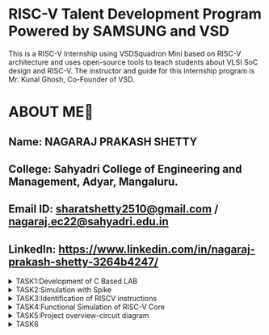 # RISC-V Talent Development Program Powered by SAMSUNG and VSD
This is a RISC-V Internship using VSDSquadron Mini based  on RISC-V architecture and uses open-source tools to teach students about VLSI SoC design and RISC-V. The instructor and guide for this internship program is Mr. Kunal Ghosh, Co-Founder of VSD.

# ABOUT ME🚀
Name: NAGARAJ PRAKASH SHETTY
-
College: Sahyadri College of Engineering and Management, Adyar, Mangaluru.
-
Email ID: sharatshetty2510@gmail.com / nagaraj.ec22@sahyadri.edu.in
-
LinkedIn: https://www.linkedin.com/in/nagaraj-prakash-shetty-3264b4247/
-
<details>
<summary>TASK1:Development of C Based LAB</summary>
<img 
src="https://github.com/user-attachments/assets/dea48677-2dc9-480e-a22c-50e92683ba22" alt="Task Icon"/>
  <img
src="https://github.com/user-attachments/assets/96216554-d5e8-486f-a3db-1f23befaa070" alt="Task Icon"/>
<img
src="https://github.com/user-attachments/assets/d771f6dd-07e0-4f3a-bb16-5980613bccaa" alt="Task Icon"/>
<img
src="https://github.com/user-attachments/assets/fef6562c-a3a0-4055-948d-2adb860c053e" alt="Task Icon"/>
  <img
src="https://github.com/user-attachments/assets/2355abed-78e1-44e9-ba6d-f14899c60142" alt="Task Icon"/>
  <img
src="https://github.com/user-attachments/assets/0b18ba5d-c4c7-4be9-97a9-cc67e913bcab" alt="Task Icon"/>
</details>
<details>
<summary>TASK2:Simulation with Spike</summary>
<img width="959" alt="Image" src="https://github.com/user-attachments/assets/674b87c3-8b8f-496c-9503-153806811360" alt="Task Icon"/>
<img width="959" alt="Image" src="https://github.com/user-attachments/assets/b276fe30-0f9b-4d93-b41f-aa8207b0adfe" alt="Task Icon"/>
</details>

<details>
<summary>TASK3:Identification of RISCV instructions</summary>
<img width="959" alt="Image" src="https://github.com/user-attachments/assets/c5fd70c3-389d-49f2-834d-a5a0b0ea567d" />
<img width="959" alt="Image" src="https://github.com/user-attachments/assets/f1525077-2f06-452c-ab06-1092f773109a" />
<img width="959" alt="Image" src="https://github.com/user-attachments/assets/ce7c349d-6ccb-4fa3-80be-6aff3ae78c5e" />
<summary>1. addi sp, sp, -32</summary>

Opcode(ADDI): 0010011  
Immediate: -32 = 11111111111111100000 (12 bits)  
Registers: sp(rd) = 00010, sp(rs1) = 00010  

| imm[11:0]       | rs1    | funct3 | rd    | opcode  |
|------------------|--------|--------|-------|---------|
| 111111100000     | 00010  | 000    | 00010 | 0010011 |

---
<summary>2. sd ra, 24(sp)</summary>

Opcode(SD): 0100111  
Immediate: 24 (split into two parts: imm[11:5] and imm[4:0])  
Registers: rs1 = sp = 00010, rs2 = ra = 00001  

| imm[11:5] | rs2   | rs1   | funct3 | imm[4:0] | opcode  |
|-----------|-------|-------|--------|----------|---------|
| 0000000   | 00001 | 00010  | 011    | 11000    | 0100111 |

---

<summary>3. jal ra, 10448</summary>

Opcode(JAL): 1101111  
Immediate: 10448  
Register (rd): ra = 00001  

| imm[20] | imm[10:1] | imm[11] | imm[19:12] | rd    | opcode  |
|---------|-----------|---------|------------|-------|---------|
|   0    | 0010100000 |    0    | 10100000   | 00001 | 1101111 |

---

<summary>4. ld ra, 24(sp)</summary>

Opcode(LD): 0000011  
Immediate: 24  
Registers: rd = ra = 00001, rs1 = sp = 00010  

| imm[11:0]      | rs1   | funct3 | rd    | opcode  |
|-----------------|-------|--------|-------|---------|
| 000000011000    | 00010 | 011    | 00001 | 0000011 |

---

<summary>5. lw a1, 8(sp)</summary>

Opcode(LW): 0000011  
Immediate: 8  
Registers: rd = a1 = 01011, rs1 = sp = 00010  

| imm[11:0]      | rs1   | funct3 | rd    | opcode  |
|-----------------|-------|--------|-------|---------|
| 000000001000    | 00010 | 010    | 01011 | 0000011 |

---

<summary>6. li a0, 0</summary>

Opcode(ADDI): 0010011  
Immediate: 0  
Registers: rd = a0 = 01010, rs1 = x0 = 00000  

| imm[11:0]     | rs1   | funct3 | rd    | opcode  |
|---------------|-------|--------|-------|---------|
| 000000000000  | 00000 | 000    | 01010 | 0010011 |

---

<summary>7. jalr x0, 0(ra)</summary>

| imm[11:0]     | rs1   | funct3 | rd    | opcode  |
|---------------|-------|--------|-------|---------|
| 000000000000  | 00001 | 000    | 00000 | 1100111 |

---

<summary>8. addi a0, a0, -920</summary>

Opcode(ADDI): 0010011  
Registers: rd = a0 = 01010, rs1 = a0 = 01010  
Immediate: -920 = 110001101000 (sign-extended 12-bit value)  

| imm[11:0]     | rs1   | funct3 | rd    | opcode  |
|---------------|-------|--------|-------|---------|
| 110001101000  | 01010 | 000    | 01010 | 0010011 |

---

<summary>9. sd s0, 16(sp)</summary>

Opcode(SD): 0100111  
Registers: rs1 = sp = 00010, rs2 = s0 = 01000  
Immediate: 16 (split into imm[11:5] and imm[4:0])  
imm[11:5] = 0000000, imm[4:0] = 10000  

| imm[11:5]     | rs2   | rs1   | funct3 | imm[4:0] | opcode  |
|---------------|-------|-------|--------|----------|---------|
| 0000001       | 01000 | 00010 | 011    | 10000    | 0100111 |

---

<summary>10. lw a5, 12(sp)</summary>

Opcode(LW): 0000011  
Registers: rd = a5 = 01000, rs1 = sp = 00010  
Immediate: 12 = 000000001100  

| imm[11:0]     | rs1   | funct3 | rd    | opcode  |
|---------------|-------|--------|-------|---------|
| 000000001100  | 00010 | 010    | 01000 | 0000011 |

---

<summary>11. add a1, a1, a5</summary>
Opcode: 0110011

| funct7   | rs2   | rs1   | funct3 | rd    | opcode  |
|----------|-------|-------|--------|-------|---------|
| 0000000  | 01000 | 01011 | 000    | 01010 | 0110011 |

---

<summary>12. add a0, a1, a5</summary>

Opcode(ADD): 0110011  
Registers: rd = a0 = 01010, rs1 = a1 = 01011, rs2 = a5 = 01000  
Funct3: 000  
Funct7: 0000000  

| funct7   | rs2   | rs1   | funct3 | rd    | opcode  |
|----------|-------|-------|--------|-------|---------|
| 0000000  | 01000 | 01011 | 000    | 01010 | 0110011 |

---

<summary>13. addw a1, a1, a5</summary>

Opcode(ADDW): 0111011  
Registers: rd = a1 = 01011, rs1 = a1 = 01011, rs2 = a5 = 01000  
Funct3: 000  
Funct7: 0000000  

| funct7   | rs2   | rs1   | funct3 | rd    | opcode  |
|----------|-------|-------|--------|-------|---------|
| 0000000  | 01000 | 01011 | 000    | 01011 | 0111011 |

---
<summary>14. lui a0, 0x2b</summary>

Opcode(LUI): 0110111  
Immediate (0x2b << 12): 0000000000101011  
Register (rd): a0 = 01010  

| imm[31:12]      | rd      | opcode  |
|------------------|---------|---------|
| 0000000000101011 | 01010   | 0110111 |

 ---                   
<summary> 15. li a0,0</summary>

|imm[11:0] | 	rs1 	|funct3 |	 rd   	|opcode |
|----------|-------|-------|--------|-------|
|000000000000|	00000	|000	|01010	|0010011|
---
</details>
<details>
<summary>TASK4:Functional Simulation of RISC-V Core</summary>
</summary>
<img width="959" alt="Image" src="https://github.com/user-attachments/assets/679df146-7745-4ddc-bc5c-e1e737075164" />
<img width="959" alt="Image" src="https://github.com/user-attachments/assets/bc06334a-cdec-4442-8114-ee6838431ac0" />
<img width="959" alt="Image" src="https://github.com/user-attachments/assets/b7ff8b2d-7a42-4519-a6ca-78b2be14b2f8" />
<img width="959" alt="Image" src="https://github.com/user-attachments/assets/0317a1c4-f6a3-4f00-88d1-537735299021" />
<img width="959" alt="Image" src="https://github.com/user-attachments/assets/32aa419f-2c48-4269-adea-19b571c65322" />
<br>


</details>
<details>
<summary>TASK5:Project overview-circuit diagram</summary>
</summary>
# TASK-5
# PROJECT :- OBJECT DISTANCE DETECTOR & DISPLAY IT ON I2C LCD





# OVERVIEW

The Object Detector project integrates an ultrasonic sensor with the CH32V003 RISC-V processor to detect nearby objects. 
 An ultrasonic sensor measures the distance to an object by emitting ultrasonic waves and calculating the time it takes for the waves to return after bouncing off the object. This time is then converted into a distance measurement.The I2C LCD display allows for efficient communication between the microcontroller and the display, enabling the system to present the measured distance or object detection status.

![Screenshot 2025-02-16 165033](https://github.com/user-attachments/assets/e1e6dfbd-3ea4-4152-bbd3-586de31eb6fe)

# Components Required:

Microcontroller: CH32V003F4U6


Ultrasonic Sensor: HC-SR04

I2C LCD Display: 16x2

Jumper Wires

Breadboard


# HARDWARE CONNECTION

# Pin Connections:

# Ultrasonic Sensor (HC-SR04) Connections:

VCC: Connect to 5V power supply on VSDSquadron Mini


GND: Connect to ground on VSDSquadron Mini


TRIG PIN to PA1 on VSDSquadron Mini


ECHO PIN to PA2 on VSDSquadron Mini



# I2C LCD Display Connections:

VCC: Connect to 5V power supply


GND: Connect to ground


SDA: Connect to GPIO pin to PC1


SCL: Connect to GPIO pin to PC2

# Connected Circuit
![WhatsApp Image 2025-02-17 at 9 23 47 PM](https://github.com/user-attachments/assets/2b392dbe-5ae1-4cc0-8948-a8c1445bfa22)

# CODE

#include <ch32v00x.h>

#include <debug.h>

#include <stdio.h>

#define I2CLCD_H

#include "i2clcd.h"


#define LCD_ADDRESS 0x27

#define TRIG_PIN  GPIO_Pin_1  // PA1 - Trigger

#define ECHO_PIN  GPIO_Pin_2  // PA2 - Echo

#define GPIO_Pin_9  (1 << 9)

#define GPIO_Pin_10 (1 << 10)



// Function prototypes
void Ultrasonic_Init(void);

uint32_t Measure_Distance();

void DelayUs(uint32_t us);

void DelayMs(uint32_t ms);

void Ultrasonic_Init(void) {

    GPIO_InitTypeDef GPIO_InitStruct;

    RCC_APB2PeriphClockCmd(RCC_APB2Periph_GPIOA, ENABLE);

    // Configure TRIG pin as Output
    
    GPIO_InitStruct.GPIO_Pin = TRIG_PIN;
    
    GPIO_InitStruct.GPIO_Mode = GPIO_Mode_Out_PP;
    
    GPIO_InitStruct.GPIO_Speed = GPIO_Speed_50MHz;
    
    GPIO_Init(GPIOA, &GPIO_InitStruct);

    // Configure ECHO pin as Input
    
    GPIO_InitStruct.GPIO_Pin = ECHO_PIN;
    
    GPIO_InitStruct.GPIO_Mode = GPIO_Mode_IN_FLOATING;
    
    GPIO_Init(GPIOA, &GPIO_InitStruct);
}

uint32_t Measure_Distance() {
    uint32_t time, distance;

    // Send Trigger Pulse
    GPIO_ResetBits(GPIOA, TRIG_PIN);
    DelayUs(2);
    GPIO_SetBits(GPIOA, TRIG_PIN);
    DelayUs(10);
    GPIO_ResetBits(GPIOA, TRIG_PIN);

    // Wait for Echo to go HIGH
    while (GPIO_ReadInputDataBit(GPIOA, ECHO_PIN) == 0);
    
    // Measure pulse duration
    time = 0;
    while (GPIO_ReadInputDataBit(GPIOA, ECHO_PIN) == 1) {
        time++;
        DelayUs(1);
    }

    // Convert to distance (cm)
    distance = (time * 0.0343) / 2;
    return distance;
}

void USART1_Init(void) {

    GPIO_InitTypeDef GPIO_InitStruct;
    
    USART_InitTypeDef USART_InitStruct;
    
    RCC_APB2PeriphClockCmd(RCC_APB2Periph_GPIOA | RCC_APB2Periph_USART1, ENABLE);

    // Configure PA9 (TX) as alternate function push-pull
    GPIO_InitStruct.GPIO_Pin = GPIO_Pin_9;
    GPIO_InitStruct.GPIO_Mode = GPIO_Mode_AF_PP;
    GPIO_InitStruct.GPIO_Speed = GPIO_Speed_50MHz;
    GPIO_Init(GPIOA, &GPIO_InitStruct);

    // Configure PA10 (RX) as input floating
    GPIO_InitStruct.GPIO_Pin = GPIO_Pin_10;
    GPIO_InitStruct.GPIO_Mode = GPIO_Mode_IN_FLOATING;
    GPIO_Init(GPIOA, &GPIO_InitStruct);

    USART_InitStruct.USART_BaudRate = 115200;
    USART_InitStruct.USART_WordLength = USART_WordLength_8b;
    USART_InitStruct.USART_StopBits = USART_StopBits_1;
    USART_InitStruct.USART_Parity = USART_Parity_No;
    USART_InitStruct.USART_Mode = USART_Mode_Rx | USART_Mode_Tx;
    USART_InitStruct.USART_HardwareFlowControl = USART_HardwareFlowControl_None;
    USART_Init(USART1, &USART_InitStruct);
    
    USART_Cmd(USART1, ENABLE);
}

void USART1_SendString(char *str) {

    while (*str) {
    
        USART_SendData(USART1, *str++);
        
        while (USART_GetFlagStatus(USART1, USART_FLAG_TXE) == RESET);
    }
}

int main(void) {
    SystemInit();
    Ultrasonic_Init();
    USART1_Init();
    I2C_LCD_Init();

    LCD_Clear();
    LCD_SetCursor(0, 0);
    LCD_Print("Ultrasonic Sensor");

    while (1) {
        uint32_t distance = Measure_Distance();
        
        char buffer[20];
        sprintf(buffer, "Distance: %d cm", distance);

        // Print to LCD
        LCD_Clear();
        LCD_SetCursor(0, 0);
        LCD_Print("Distance:");
        LCD_SetCursor(0, 1);
        LCD_Print(buffer);

        // Print to Serial (for debugging)
        USART1_SendString(buffer);
        USART1_SendString("\n");

        DelayMs(500);
    }
}

// Microsecond delay function

void DelayUs(uint32_t us) {

    for (volatile uint32_t i = 0; i < us * 10; i++);
}

// Millisecond delay function

void DelayMs(uint32_t ms) {

    for (volatile uint32_t i = 0; i < ms * 10000; i++);
}


// Function Declarations

void lcdInit();

void setCursor(uint8_t col, uint8_t row);

void printLCD(const char* str);

void clear(); // Add this line for clear function

// Internal Functions

void lcdCommand(uint8_t cmd);

void sendI2C(uint8_t data, uint8_t mode);

void writeNibble(uint8_t nibble);

</details>
<details>
<summary>TASK6</summary>




# WORKING Principle of the Object Detection System Using Ultrasonic Sensor with I2C LCD Display

This project utilizes an ultrasonic sensor to detect objects and measures the distance to them. The measured distance is then displayed on an I2C LCD screen.

# 1. Ultrasonic Sensor Operation:

The ultrasonic sensor operates by emitting high-frequency sound waves and measuring the time it takes for the sound waves to reflect back from an object.

Trigger Pulse: The sensor emits a short ultrasonic pulse through its transmitter.

Echo Pulse: The pulse travels through the air, reflects off an object, and returns to the sensor's receiver.

Time Measurement: The sensor measures the time interval between sending the trigger pulse and receiving the echo pulse.



# 2. I2C LCD Display:

The I2C LCD display is used to show the measured distance. It communicates with the microcontroller via the I2C protocol, which requires only two data lines: SDA (Serial Data) and SCL (Serial Clock).

Initialization: The microcontroller initializes the I2C communication and the LCD display.

Data Display: The calculated distance is converted to a string and sent to the LCD to be displayed.

# 3. System Workflow:

Initialization:

The microcontroller initializes the ultrasonic sensor and the I2C LCD display.
The LCD displays a welcome message or prompts the user.
Distance Measurement:

The microcontroller triggers the ultrasonic sensor to emit a pulse.
It waits for the echo pulse and measures the time taken for the round trip.
The distance to the object is calculated based on the measured time.
Display Update:

The LCD is cleared, and the new distance measurement is displayed.
Repeat:

The system repeats the measurement and display update at regular intervals.


# 4. Practical Applications:

This system can be used in various applications, such as:

Obstacle Detection: Detecting objects in the path of a robot or vehicle.

Level Measurement: Measuring the level of liquids or solids in a container.

Distance Sensing: Providing distance measurements for various automation tasks.







# VIDEO OF THE PROJECT



https://github.com/sharaxtns/samsung-riscv/issues/1#issue-2873261340
</details>
